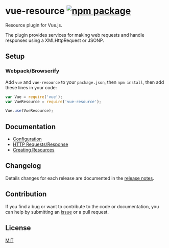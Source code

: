 # vue-resource [![npm package](https://img.shields.io/npm/v/vue-resource.svg)](https://www.npmjs.com/package/vue-resource)

Resource plugin for Vue.js.

The plugin provides services for making web requests and handle responses using a XMLHttpRequest or JSONP.

## Setup

### Webpack/Browserify

Add `vue` and `vue-resource` to your `package.json`, then `npm install`, then add these lines in your code:

```js
var Vue = require('vue');
var VueResource = require('vue-resource');

Vue.use(VueResource);
```

## Documentation

- [Configuration](docs/config.md)
- [HTTP Requests/Response](docs/http.md)
- [Creating Resources](docs/resource.md)

## Changelog

Details changes for each release are documented in the [release notes](https://github.com/vuejs/vue-resource/releases).

## Contribution

If you find a bug or want to contribute to the code or documentation, you can help by submitting an [issue](https://github.com/vuejs/vue-resource/issues) or a pull request.

## License

[MIT](http://opensource.org/licenses/MIT)
